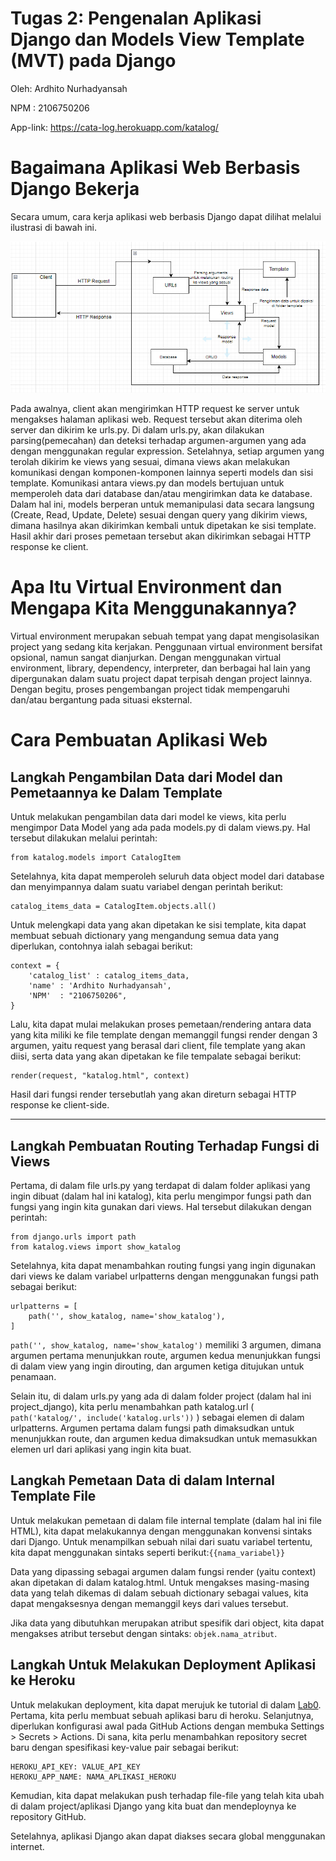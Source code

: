 # Tugas 2: Pengenalan Aplikasi Django dan Models View Template (MVT) pada Django

Oleh: Ardhito Nurhadyansah

NPM : 2106750206

App-link: https://cata-log.herokuapp.com/katalog/

# Bagaimana Aplikasi Web Berbasis Django Bekerja

Secara umum, cara kerja aplikasi web berbasis Django dapat dilihat melalui ilustrasi di bawah ini.
<br>

![Image](https://raw.githubusercontent.com/ArdhitoN/Django-2/main/katalog/HowDjangoWorks.png)

Pada awalnya, client akan mengirimkan HTTP request ke server untuk mengakses halaman aplikasi web. Request tersebut akan diterima oleh server dan dikirim ke urls.py. Di dalam urls.py, akan dilakukan parsing(pemecahan) dan deteksi terhadap argumen-argumen yang ada dengan menggunakan regular expression. Setelahnya, setiap argumen yang terolah dikirim ke views yang sesuai, dimana views akan melakukan komunikasi dengan komponen-komponen lainnya seperti models dan sisi template. Komunikasi antara views.py dan models bertujuan untuk memperoleh data dari database dan/atau mengirimkan data ke database. Dalam hal ini, models berperan untuk memanipulasi data secara langsung (Create, Read, Update, Delete) sesuai dengan query yang dikirim views, dimana hasilnya akan dikirimkan kembali untuk dipetakan ke sisi template. Hasil akhir dari proses pemetaan tersebut akan dikirimkan sebagai HTTP response ke client. 

# Apa Itu Virtual Environment dan Mengapa Kita Menggunakannya?
Virtual environment merupakan sebuah tempat yang dapat mengisolasikan project yang sedang kita kerjakan. Penggunaan virtual environment bersifat opsional, namun sangat dianjurkan. Dengan menggunakan virtual environment, library, dependency, interpreter, dan berbagai hal lain yang dipergunakan dalam suatu project dapat terpisah dengan project lainnya. Dengan begitu, proses pengembangan project tidak mempengaruhi dan/atau bergantung pada situasi eksternal.



# Cara Pembuatan Aplikasi Web

## Langkah Pengambilan Data dari Model dan Pemetaannya ke Dalam Template

Untuk melakukan pengambilan data dari model ke views, kita perlu mengimpor Data Model yang ada pada models.py di dalam views.py. Hal tersebut dilakukan melalui perintah:
```
from katalog.models import CatalogItem
```
Setelahnya, kita dapat memperoleh seluruh data object model dari database dan menyimpannya dalam suatu variabel dengan perintah berikut:
```
catalog_items_data = CatalogItem.objects.all()
```
Untuk melengkapi data yang akan dipetakan ke sisi template, kita dapat membuat sebuah dictionary yang mengandung semua data yang diperlukan, contohnya ialah sebagai berikut:
```
context = {
    'catalog_list' : catalog_items_data,
    'name' : 'Ardhito Nurhadyansah',
    'NPM'  : "2106750206",
}
```

Lalu, kita dapat mulai melakukan proses pemetaan/rendering antara data yang kita miliki ke file template dengan memanggil fungsi render dengan 3 argumen, yaitu request yang berasal dari client, file template yang akan diisi, serta data yang akan dipetakan ke file tempalate sebagai berikut:
```
render(request, "katalog.html", context)
```
Hasil dari fungsi render tersebutlah yang akan direturn sebagai HTTP response ke client-side.

<hr>

## Langkah Pembuatan Routing Terhadap Fungsi di Views
Pertama, di dalam file urls.py yang terdapat di dalam folder aplikasi yang ingin dibuat (dalam hal ini katalog), kita perlu mengimpor fungsi path dan fungsi yang ingin kita gunakan dari views. Hal tersebut dilakukan dengan perintah:

```
from django.urls import path
from katalog.views import show_katalog
```
Setelahnya, kita dapat menambahkan routing fungsi yang ingin digunakan dari views ke dalam variabel urlpatterns dengan menggunakan fungsi path sebagai berikut:
```
urlpatterns = [
    path('', show_katalog, name='show_katalog'),
]
```
`path('', show_katalog, name='show_katalog')` memiliki 3 argumen, dimana argumen pertama menunjukkan route, argumen kedua menunjukkan fungsi di dalam view yang ingin dirouting, dan argumen ketiga ditujukan untuk penamaan.

Selain itu, di dalam urls.py yang ada di dalam folder project (dalam hal ini project_django), kita perlu menambahkan path katalog.url ( `path('katalog/', include('katalog.urls'))` ) sebagai elemen di dalam urlpatterns. Argumen pertama dalam fungsi path dimaksudkan untuk menunjukkan route, dan argumen kedua dimaksudkan untuk memasukkan elemen url dari aplikasi yang ingin kita buat.

## Langkah Pemetaan Data di dalam Internal Template File

Untuk melakukan pemetaan di dalam file internal template (dalam hal ini file HTML), kita dapat melakukannya dengan menggunakan konvensi sintaks dari Django. Untuk menampilkan sebuah nilai dari suatu variabel tertentu, kita dapat menggunakan sintaks seperti berikut:`{{nama_variabel}}`

Data yang dipassing sebagai argumen dalam fungsi render (yaitu context) akan dipetakan di dalam katalog.html. Untuk mengakses masing-masing data yang telah dikemas di dalam sebuah dictionary sebagai values, kita dapat mengaksesnya dengan memanggil keys dari values tersebut. 

Jika data yang dibutuhkan merupakan atribut spesifik dari object, kita dapat mengakses atribut tersebut dengan sintaks: `objek.nama_atribut`.

## Langkah Untuk Melakukan Deployment Aplikasi ke Heroku
Untuk melakukan deployment, kita dapat merujuk ke tutorial di dalam [Lab0](https://pbp-fasilkom-ui.github.io/ganjil-2023/assignments/tutorial/tutorial-0). Pertama, kita perlu membuat sebuah aplikasi baru di heroku. Selanjutnya, diperlukan konfigurasi awal pada GitHub Actions dengan membuka Settings > Secrets > Actions. Di sana, kita perlu menambahkan repository secret baru dengan spesifikasi key-value pair sebagai berikut:
```
HEROKU_API_KEY: VALUE_API_KEY
HEROKU_APP_NAME: NAMA_APLIKASI_HEROKU
```
Kemudian, kita dapat melakukan push terhadap file-file yang telah kita ubah di dalam project/aplikasi Django yang kita buat dan mendeploynya ke repository GitHub.

Setelahnya, aplikasi Django akan dapat diakses secara global menggunakan internet.
